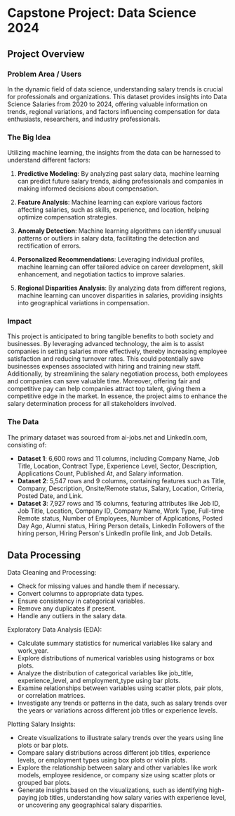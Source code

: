 # Capstone Project: Data Science 2024

## Project Overview

### Problem Area / Users
In the dynamic field of data science, understanding salary trends is crucial for professionals and organizations. This dataset provides insights into Data Science Salaries from 2020 to 2024, offering valuable information on trends, regional variations, and factors influencing compensation for data enthusiasts, researchers, and industry professionals.

### The Big Idea
Utilizing machine learning, the insights from the data can be harnessed to understand different factors:

1. **Predictive Modeling**: By analyzing past salary data, machine learning can predict future salary trends, aiding professionals and companies in making informed decisions about compensation.
   
2. **Feature Analysis**: Machine learning can explore various factors affecting salaries, such as skills, experience, and location, helping optimize compensation strategies.
   
3. **Anomaly Detection**: Machine learning algorithms can identify unusual patterns or outliers in salary data, facilitating the detection and rectification of errors.
   
4. **Personalized Recommendations**: Leveraging individual profiles, machine learning can offer tailored advice on career development, skill enhancement, and negotiation tactics to improve salaries.
   
5. **Regional Disparities Analysis**: By analyzing data from different regions, machine learning can uncover disparities in salaries, providing insights into geographical variations in compensation.

### Impact
This project is anticipated to bring tangible benefits to both society and businesses. By leveraging advanced technology, the aim is to assist companies in setting salaries more effectively, thereby increasing employee satisfaction and reducing turnover rates. This could potentially save businesses expenses associated with hiring and training new staff. Additionally, by streamlining the salary negotiation process, both employees and companies can save valuable time. Moreover, offering fair and competitive pay can help companies attract top talent, giving them a competitive edge in the market. In essence, the project aims to enhance the salary determination process for all stakeholders involved.

### The Data
The primary dataset was sourced from ai-jobs.net and LinkedIn.com, consisting of:

- **Dataset 1**: 6,600 rows and 11 columns, including Company Name, Job Title, Location, Contract Type, Experience Level, Sector, Description, Applications Count, Published At, and Salary information.
- **Dataset 2**: 5,547 rows and 9 columns, containing features such as Title, Company, Description, Onsite/Remote status, Salary, Location, Criteria, Posted Date, and Link.
- **Dataset 3**: 7,927 rows and 15 columns, featuring attributes like Job ID, Job Title, Location, Company ID, Company Name, Work Type, Full-time Remote status, Number of Employees, Number of Applications, Posted Day Ago, Alumni status, Hiring Person details, LinkedIn Followers of the hiring person, Hiring Person's LinkedIn profile link, and Job Details.

## Data Processing
Data Cleaning and Processing:
- Check for missing values and handle them if necessary.
- Convert columns to appropriate data types.
- Ensure consistency in categorical variables.
- Remove any duplicates if present.
- Handle any outliers in the salary data.
  
Exploratory Data Analysis (EDA):
- Calculate summary statistics for numerical variables like salary and work_year.
- Explore distributions of numerical variables using histograms or box plots.
- Analyze the distribution of categorical variables like job_title, experience_level, and employment_type using bar plots.
- Examine relationships between variables using scatter plots, pair plots, or correlation matrices.
- Investigate any trends or patterns in the data, such as salary trends over the years or variations across different job titles or experience levels.
  
Plotting Salary Insights:
- Create visualizations to illustrate salary trends over the years using line plots or bar plots.
- Compare salary distributions across different job titles, experience levels, or employment types using box plots or violin plots.
- Explore the relationship between salary and other variables like work models, employee residence, or company size using scatter plots or grouped bar plots.
- Generate insights based on the visualizations, such as identifying high-paying job titles, understanding how salary varies with experience level, or uncovering any geographical salary disparities.
